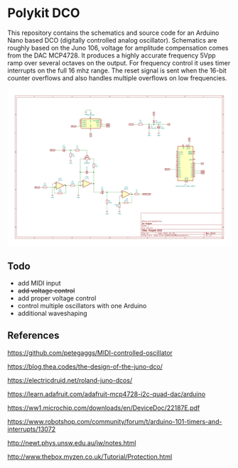 # Polykit DCO

This repository contains the schematics and source code for an Arduino Nano based DCO (digitally controlled analog oscillator). Schematics are roughly based on the Juno 106, voltage for amplitude compensation comes from the DAC MCP4728. It produces a highly accurate frequency 5Vpp ramp over several octaves on the output. For frequency control it uses timer interrupts on the full 16 mhz range. The reset signal is sent when the 16-bit counter overflows and also handles multiple overflows on low frequencies.

![Polykit DCO](dco.png)

## Todo

- add MIDI input
- ~~add voltage control~~
- add proper voltage control
- control multiple oscillators with one Arduino
- additional waveshaping

## References

https://github.com/petegaggs/MIDI-controlled-oscillator

https://blog.thea.codes/the-design-of-the-juno-dco/

https://electricdruid.net/roland-juno-dcos/

https://learn.adafruit.com/adafruit-mcp4728-i2c-quad-dac/arduino

https://ww1.microchip.com/downloads/en/DeviceDoc/22187E.pdf

https://www.robotshop.com/community/forum/t/arduino-101-timers-and-interrupts/13072

http://newt.phys.unsw.edu.au/jw/notes.html

http://www.thebox.myzen.co.uk/Tutorial/Protection.html

